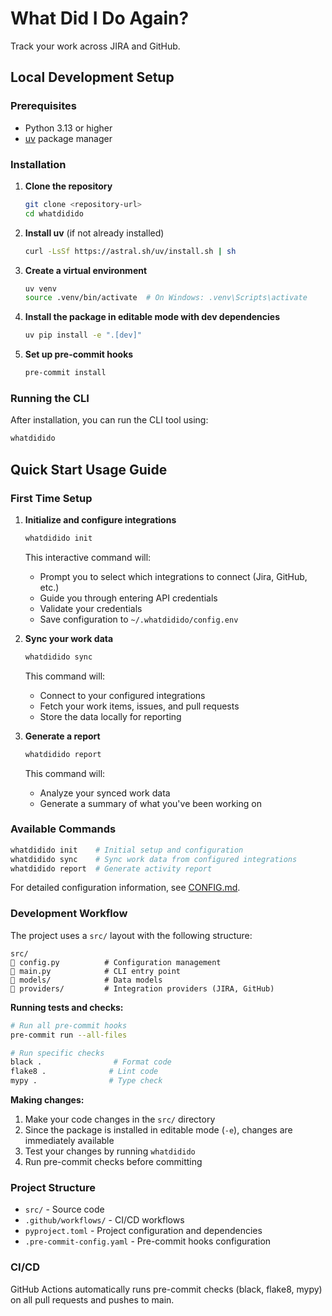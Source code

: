 # What Did I Do Again?

Track your work across JIRA and GitHub.

## Local Development Setup

### Prerequisites

- Python 3.13 or higher
- [uv](https://github.com/astral-sh/uv) package manager

### Installation

1. **Clone the repository**

   ```bash
   git clone <repository-url>
   cd whatdidido
   ```

2. **Install uv** (if not already installed)

   ```bash
   curl -LsSf https://astral.sh/uv/install.sh | sh
   ```

3. **Create a virtual environment**

   ```bash
   uv venv
   source .venv/bin/activate  # On Windows: .venv\Scripts\activate
   ```

4. **Install the package in editable mode with dev dependencies**

   ```bash
   uv pip install -e ".[dev]"
   ```

5. **Set up pre-commit hooks**
   ```bash
   pre-commit install
   ```

### Running the CLI

After installation, you can run the CLI tool using:

```bash
whatdidido
```

## Quick Start Usage Guide

### First Time Setup

1. **Initialize and configure integrations**

   ```bash
   whatdidido init
   ```

   This interactive command will:

   - Prompt you to select which integrations to connect (Jira, GitHub, etc.)
   - Guide you through entering API credentials
   - Validate your credentials
   - Save configuration to `~/.whatdidido/config.env`

2. **Sync your work data**

   ```bash
   whatdidido sync
   ```

   This command will:

   - Connect to your configured integrations
   - Fetch your work items, issues, and pull requests
   - Store the data locally for reporting

3. **Generate a report**
   ```bash
   whatdidido report
   ```
   This command will:
   - Analyze your synced work data
   - Generate a summary of what you've been working on

### Available Commands

```bash
whatdidido init    # Initial setup and configuration
whatdidido sync    # Sync work data from configured integrations
whatdidido report  # Generate activity report
```

For detailed configuration information, see [CONFIG.md](CONFIG.md).

### Development Workflow

The project uses a `src/` layout with the following structure:

```
src/
   config.py          # Configuration management
   main.py            # CLI entry point
   models/            # Data models
   providers/         # Integration providers (JIRA, GitHub)
```

**Running tests and checks:**

```bash
# Run all pre-commit hooks
pre-commit run --all-files

# Run specific checks
black .                # Format code
flake8 .              # Lint code
mypy .                # Type check
```

**Making changes:**

1. Make your code changes in the `src/` directory
2. Since the package is installed in editable mode (`-e`), changes are immediately available
3. Test your changes by running `whatdidido`
4. Run pre-commit checks before committing

### Project Structure

- `src/` - Source code
- `.github/workflows/` - CI/CD workflows
- `pyproject.toml` - Project configuration and dependencies
- `.pre-commit-config.yaml` - Pre-commit hooks configuration

### CI/CD

GitHub Actions automatically runs pre-commit checks (black, flake8, mypy) on all pull requests and pushes to main.
